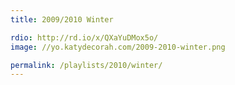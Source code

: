 ```yaml
---
title: 2009/2010 Winter

rdio: http://rd.io/x/QXaYuDMox5o/
image: //yo.katydecorah.com/2009-2010-winter.png

permalink: /playlists/2010/winter/
---
```

